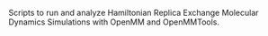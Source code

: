 Scripts to run and analyze Hamiltonian Replica Exchange Molecular Dynamics Simulations with OpenMM and OpenMMTools.
